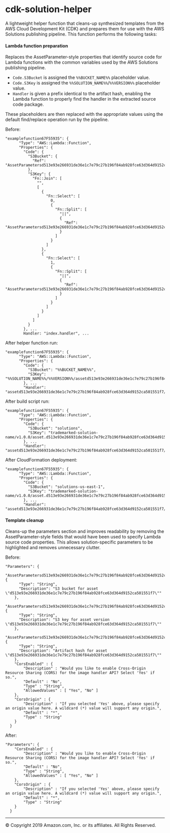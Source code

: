 # cdk-solution-helper

A lightweight helper function that cleans-up synthesized templates from the AWS Cloud Development Kit (CDK) and prepares
them for use with the AWS Solutions publishing pipeline. This function performs the following tasks:

#### Lambda function preparation

Replaces the AssetParameter-style properties that identify source code for Lambda functions with the common variables 
used by the AWS Solutions publishing pipeline. 

- `Code.S3Bucket` is assigned the `%%BUCKET_NAME%%` placeholder value.
- `Code.S3Key` is assigned the `%%SOLUTION_NAME%%`/`%%VERSION%%` placeholder value.
- `Handler` is given a prefix identical to the artifact hash, enabling the Lambda function to properly find the handler in the extracted source code package.

These placeholders are then replaced with the appropriate values using the default find/replace operation run by the pipeline.

Before:
```
"examplefunction67F55935": {
      "Type": "AWS::Lambda::Function",
      "Properties": {
        "Code": {
          "S3Bucket": {
            "Ref": "AssetParametersd513e93e266931de36e1c7e79c27b196f84ab928fce63d364d9152ca501551f7S3Bucket54E71A95"
          },
          "S3Key": {
            "Fn::Join": [
              "",
              [
                {
                  "Fn::Select": [
                    0,
                    {
                      "Fn::Split": [
                        "||",
                        {
                          "Ref": "AssetParametersd513e93e266931de36e1c7e79c27b196f84ab928fce63d364d9152ca501551f7S3VersionKeyC789D8B1"
                        }
                      ]
                    }
                  ]
                },
                {
                  "Fn::Select": [
                    1,
                    {
                      "Fn::Split": [
                        "||",
                        {
                          "Ref": "AssetParametersd513e93e266931de36e1c7e79c27b196f84ab928fce63d364d9152ca501551f7S3VersionKeyC789D8B1"
                        }
                      ]
                    }
                  ]
                }
              ]
            ]
          }
        }, ...
        Handler: "index.handler", ...
```

After helper function run:
```
"examplefunction67F55935": {
      "Type": "AWS::Lambda::Function",
      "Properties": {
        "Code": {
          "S3Bucket": "%%BUCKET_NAME%%",
          "S3Key": "%%SOLUTION_NAME%%/%%VERSION%%/assetd513e93e266931de36e1c7e79c27b196f84ab928fce63d364d9152ca501551f7.zip"
        }, ...
        "Handler": "assetd513e93e266931de36e1c7e79c27b196f84ab928fce63d364d9152ca501551f7/index.handler"
```

After build script run:
```
"examplefunction67F55935": {
      "Type": "AWS::Lambda::Function",
      "Properties": {
        "Code": {
          "S3Bucket": "solutions",
          "S3Key": "trademarked-solution-name/v1.0.0/asset.d513e93e266931de36e1c7e79c27b196f84ab928fce63d364d9152ca501551f7.zip"
        }, ...
        "Handler": "assetd513e93e266931de36e1c7e79c27b196f84ab928fce63d364d9152ca501551f7/index.handler"
```

After CloudFormation deployment:
```
"examplefunction67F55935": {
      "Type": "AWS::Lambda::Function",
      "Properties": {
        "Code": {
          "S3Bucket": "solutions-us-east-1",
          "S3Key": "trademarked-solution-name/v1.0.0/asset.d513e93e266931de36e1c7e79c27b196f84ab928fce63d364d9152ca501551f7.zip"
        }, ...
        "Handler": "assetd513e93e266931de36e1c7e79c27b196f84ab928fce63d364d9152ca501551f7/index.handler"
```

#### Template cleanup

Cleans-up the parameters section and improves readability by removing the AssetParameter-style fields that would have 
been used to specify Lambda source code properties. This allows solution-specific parameters to be highlighted and 
removes unnecessary clutter.

Before:
```
"Parameters": {
    "AssetParametersd513e93e266931de36e1c7e79c27b196f84ab928fce63d364d9152ca501551f7S3Bucket54E71A95": {
      "Type": "String",
      "Description": "S3 bucket for asset \"d513e93e266931de36e1c7e79c27b196f84ab928fce63d364d9152ca501551f7\""
    },
    "AssetParametersd513e93e266931de36e1c7e79c27b196f84ab928fce63d364d9152ca501551f7S3VersionKeyC789D8B1": {
      "Type": "String",
      "Description": "S3 key for asset version \"d513e93e266931de36e1c7e79c27b196f84ab928fce63d364d9152ca501551f7\""
    },
    "AssetParametersd513e93e266931de36e1c7e79c27b196f84ab928fce63d364d9152ca501551f7ArtifactHash7AA751FE": {
      "Type": "String",
      "Description": "Artifact hash for asset \"d513e93e266931de36e1c7e79c27b196f84ab928fce63d364d9152ca501551f7\""
    },
    "CorsEnabled" : {
        "Description" : "Would you like to enable Cross-Origin Resource Sharing (CORS) for the image handler API? Select 'Yes' if so.",
        "Default" : "No",
        "Type" : "String",
        "AllowedValues" : [ "Yes", "No" ]
    },
    "CorsOrigin" : {
        "Description" : "If you selected 'Yes' above, please specify an origin value here. A wildcard (*) value will support any origin.",
        "Default" : "*",
        "Type" : "String"
    }
  }
  ```

After:
```
"Parameters": {
    "CorsEnabled" : {
        "Description" : "Would you like to enable Cross-Origin Resource Sharing (CORS) for the image handler API? Select 'Yes' if so.",
        "Default" : "No",
        "Type" : "String",
        "AllowedValues" : [ "Yes", "No" ]
    },
    "CorsOrigin" : {
        "Description" : "If you selected 'Yes' above, please specify an origin value here. A wildcard (*) value will support any origin.",
        "Default" : "*",
        "Type" : "String"
    }
  }
  ```

***
&copy; Copyright 2019 Amazon.com, Inc. or its affiliates. All Rights Reserved.
